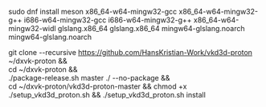 sudo dnf install meson x86_64-w64-mingw32-gcc x86_64-w64-mingw32-g++ i686-w64-mingw32-gcc i686-w64-mingw32-g++ x86_64-w64-mingw32-widl glslang.x86_64 glslang.x86_64 mingw64-glslang.noarch mingw64-glslang.noarch

git clone --recursive https://github.com/HansKristian-Work/vkd3d-proton ~/dxvk-proton && \
cd ~/dxvk-proton && \
./package-release.sh master ./ --no-package && \
cd ~/dxvk-proton/vkd3d-proton-master && chmod +x ./setup_vkd3d_proton.sh && ./setup_vkd3d_proton.sh install
